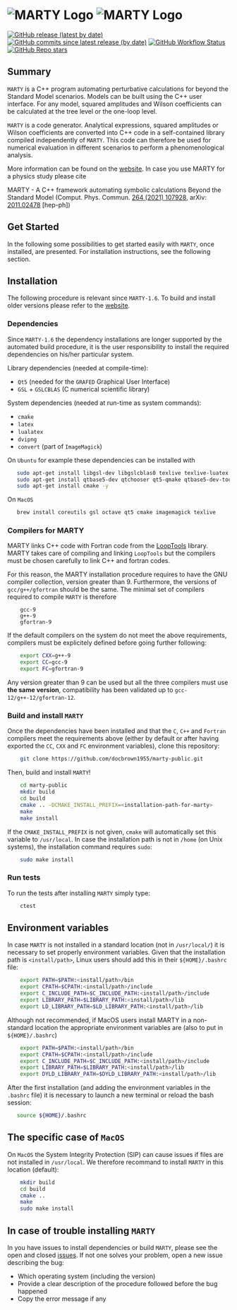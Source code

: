 # ![MARTY Logo](assets/logo_marty_black.png#gh-light-mode-only) ![MARTY Logo](assets/logo_marty_white.png#gh-dark-mode-only)
[![GitHub release (latest by date)](https://img.shields.io/github/v/release/docbrown1955/marty-public?color=blue&logo=GitHub&logoColor=blue&style=flat-square)](https://github.com/docbrown1955/marty-public/releases) [![GitHub commits since latest release (by date)](https://img.shields.io/github/commits-since/docbrown1955/marty-public/latest?logo=GitHub&style=flat-square)](https://github.com/docbrown1955/marty-public/commits/master)
[![GitHub Workflow Status](https://img.shields.io/github/actions/workflow/status/docbrown1955/marty-public/c-cpp.yml?branch=master&label=test&logo=GitHub&style=flat-square)](https://github.com/docbrown1955/marty-public/actions)
[![GitHub Repo stars](https://img.shields.io/github/stars/docbrown1955/marty-public?logo=GitHub&logoColor=gold&style=social)](https://github.com/docbrown1955/marty-public/stargazers)


## Summary

`MARTY` is a C++ program automating perturbative calculations for beyond the Standard Model scenarios.
Models can be built using the C++ user interface. For any model, squared amplitudes and Wilson coefficients
can be calculated at the tree level or the one-loop level.

`MARTY` is a code generator. Analytical expressions, squared amplitudes or Wilson coefficients are
converted into C++ code in a self-contained library compiled independently of `MARTY`.
This code can therefore be used for numerical evaluation in different scenarios to perform a
phenomenological analysis.

More information can be found on the [website](https://marty.in2p3.fr). In case you use MARTY for a physics study please cite

MARTY - A C++ framework automating symbolic calculations Beyond the Standard Model
(Comput. Phys. Commun. [264 (2021) 107928](https://linkinghub.elsevier.com/retrieve/pii/S001046552100062X), arXiv: [2011.02478](https://arxiv.org/abs/2011.02478) [hep-ph])

## Get Started

In the following some possibilities to get started easily with `MARTY`, once installed, are presented. For installation instructions, see the following section.

## Installation

The following procedure is relevant since `MARTY-1.6`. To build and install older versions please refer to the [website](https://marty.in2p3.fr/download.html).

### Dependencies

Since `MARTY-1.6` the dependency installations are longer supported by the automated build procedure, it is the user responsibility to install the required dependencies on his/her particular system.

Library dependencies (needed at compile-time):
 - `Qt5` (needed for the `GRAFED` Graphical User Interface)
 - `GSL` + `GSLCBLAS` (C numerical scientific library)

System dependencies (needed at run-time as system commands):
 - `cmake`
 - `latex`
 - `lualatex`
 - `dvipng`
 - `convert` (part of `ImageMagick`)

 On `Ubuntu` for example these dependencies can be installed with
 ``` bash
    sudo apt-get install libgsl-dev libgslcblas0 texlive texlive-luatex dvipng coreutils -y
    sudo apt-get install qtbase5-dev qtchooser qt5-qmake qtbase5-dev-tools -y
    sudo apt-get install cmake -y
 ```
 On `MacOS`
 ``` bash
    brew install coreutils gsl octave qt5 cmake imagemagick texlive
 ```

### Compilers for MARTY

MARTY links C++ code with Fortran code from the [LoopTools](http://www.feynarts.de/looptools/) library.
MARTY takes care of compiling and linking `LoopTools` but the compilers must be chosen carefully to link C++ and fortran codes.

For this reason, the MARTY installation procedure requires to have the GNU compiler collection, version greater than 9. Furthermore, the versions of `gcc/g++/gfortran` should be the same. The minimal set of compilers required to compile `MARTY` is therefore
```
    gcc-9
    g++-9
    gfortran-9
```

If the default compilers on the system do not meet the above requirements, compilers must be explicitely defined before going further following:
``` bash
    export CXX=g++-9
    export CC=gcc-9
    export FC=gfortran-9
```
Any version greater than 9 can be used but all the three compilers must use **the same version**, compatibility has been validated up to `gcc-12/g++-12/gfortran-12`.

### Build and install `MARTY`

Once the dependencies have been installed and that the `C`, `C++` and `Fortran` compilers meet the requirements above (either by default or after having exported the `CC`, `CXX` and `FC` environment variables), clone this repository:
```bash
    git clone https://github.com/docbrown1955/marty-public.git
```
Then, build and install `MARTY`!
``` bash
    cd marty-public
    mkdir build
    cd build
    cmake .. -DCMAKE_INSTALL_PREFIX=<installation-path-for-marty>
    make
    make install
```

If the `CMAKE_INSTALL_PREFIX` is not given, `cmake` will automatically set this variable to `/usr/local`. In case the installation path is not in `/home` (on Unix systems), the installation command requires `sudo`:
``` bash
    sudo make install
```
### Run tests

To run the tests after installing `MARTY` simply type:
``` bash
    ctest
 ```

## Environment variables

In case `MARTY` is not installed in a standard location (not in `/usr/local/`) it is necessary to set properly environment variables. Given that the installation path is `<install/path>`, Linux users should add this in their `${HOME}/.bashrc` file:

``` bash
    export PATH=$PATH:<install/path>/bin
    export CPATH=$CPATH:<install/path>/include
    export C_INCLUDE_PATH=$C_INCLUDE_PATH:<install/path>/include
    export LIBRARY_PATH=$LIBRARY_PATH:<install/path>/lib
    export LD_LIBRARY_PATH=$LD_LIBRARY_PATH:<install/path>/lib
```

Although not recommended, if MacOS users install MARTY in a non-standard location the appropriate environment variables are (also to put in `${HOME}/.bashrc`)

``` bash
    export PATH=$PATH:<install/path>/bin
    export CPATH=$CPATH:<install/path>/include
    export C_INCLUDE_PATH=$C_INCLUDE_PATH:<install/path>/include
    export LIBRARY_PATH=$LIBRARY_PATH:<install/path>/lib
    export DYLD_LIBRARY_PATH=$DYLD_LIBRARY_PATH:<install/path>/lib
```

After the first installation (and adding the environment variables in the `.bashrc` file) it is necessary to launch a new terminal or reload the bash session:

``` bash
   source ${HOME}/.bashrc
```

## The specific case of `MacOS`

On `MacOS` the System Integrity Protection (SIP) can cause issues if files are not installed in `/usr/local`. We therefore recommand to install `MARTY` in this location (default):
``` bash
    mkdir build
    cd build
    cmake ..
    make
    sudo make install
```

## In case of trouble installing `MARTY`

In you have issues to install dependencies or build `MARTY`, please see the open and closed [issues](https://github.com/docbrown1955/marty-public/issues). If not one solves your problem, open a new issue describing the bug:
 - Which operating system (including the version)
 - Provide a clear description of the procedure followed before the bug happened
 - Copy the error message if any
